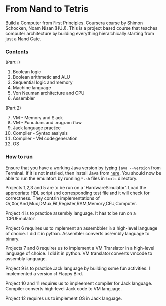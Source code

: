 
# From Nand to Tetris

Build a Computer from First Principles. Coursera course by Shimon Schocken, Noam Nisan (HUJ). This is a project based course that teaches computer architecture by building everything hierarchically starting from just a Nand Gate.

### Contents
(Part 1)
1. Boolean logic
2. Boolean arithmetic and ALU
3. Sequential logic and memory
4. Machine language
5. Von Neuman architecture and  CPU
6. Assembler

(Part 2)

7. VM - Memory and Stack
8. VM - Functions and program flow
9. Jack language practice
10. Compiler - Syntax analysis 
11. Compiler - VM code generation
12. OS


### How to run
Ensure that you have a working Java version by typing `java --version` from Terminal. If it is not installed, then install Java from [here](https://java.com/en/download/manual.jsp). You should now be able to run the emulators by running `*.sh` files in `tools` directory.

Projects 1,2,3 and 5 are to be run on a 'HardwareSimulator'. Load the appropriate HDL script and corresponding test file and it will check for correctness. They contain implementations of Or,Xor,And,Mux,DMux,Bit,Register,RAM,Memory,CPU,Computer.

Project 4 is to practice assembly language. It has to be run on a 'CPUEmulator'.

Project 6 requires us to implement an assembbler in a high-level language of choice. I did it in python. Assembler converts assembly language to binary.

Projects 7 and 8 requires us to implement a VM Translator in a high-level language of choice. I did it in python. VM translator converts vmcode to assembly language.

Project 9 is to practice Jack language by building some fun activities. I implemented a version of Flappy Bird.

Project 10 and 11 requires us to impleement compiler for Jack language. Compiler converts high-level Jack code to VM language.

Project 12 requires us to implement OS in Jack language.

<!-- ### Perspectives:
Though I work in machine learning and specifically in computer vision research area, I have a non-CS college degree. I learned programming on my own and I use it daily for my work. However I always wanted to know internal workings of computer. So I took this course as  a hobby. At the end of part 1, I am reasonably happy with my understanding. Here are the things I learnt:
- Building chips from Nand to Computer with several in between, Or,Xor,And,Mux,DMux,Bit,Register,RAM,Memory,CPU,Computer
- Assembly language
- Built an assembler in java to convert assembly to machine language.
Looking forward to part 2 of the course to learn about further layers of abstraction. -->
